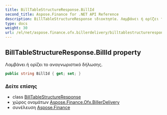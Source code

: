 ```yaml
---
title: BillTableStructureResponse.BillId
second_title: Aspose.Finance for .NET API Reference
description: BillTableStructureResponse ιδιοκτησία. Λαμβάνει ή ορίζει το αναγνωριστικό δήλωσης.
type: docs
weight: 30
url: /el/net/aspose.finance.ofx.billerdelivery/billtablestructureresponse/billid/
---
```

## BillTableStructureResponse.BillId property

Λαμβάνει ή ορίζει το αναγνωριστικό δήλωσης.

```csharp
public string BillId { get; set; }
```

### Δείτε επίσης

* class [BillTableStructureResponse](../)
* χώρος ονομάτων [Aspose.Finance.Ofx.BillerDelivery](../../billtablestructureresponse/)
* συνέλευση [Aspose.Finance](../../../)


